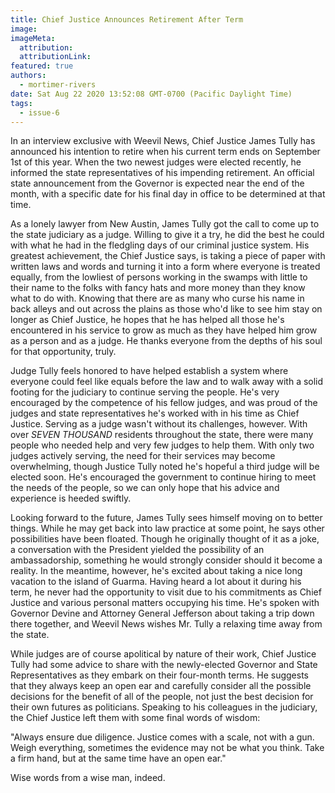 ```yaml
---
title: Chief Justice Announces Retirement After Term
image:
imageMeta:
  attribution:
  attributionLink:
featured: true
authors: 
  - mortimer-rivers
date: Sat Aug 22 2020 13:52:08 GMT-0700 (Pacific Daylight Time)
tags:
  - issue-6
---
```


In an interview exclusive with Weevil News, Chief Justice James Tully has announced his intention to 
retire when his current term ends on September 1st of this year. When the two newest judges were 
elected recently, he informed the state representatives of his impending retirement. An official 
state announcement from the Governor is expected near the end of the month, with a specific date for 
his final day in office to be determined at that time.

As a lonely lawyer from New Austin, James Tully got the call to come up to the state judiciary as a 
judge. Willing to give it a try, he did the best he could with what he had in the fledgling days of 
our criminal justice system. His greatest achievement, the Chief Justice says, is taking a piece of 
paper with written laws and words and turning it into a form where everyone is treated equally, 
from the lowliest of persons working in the swamps with little to their name to the folks with fancy 
hats and more money than they know what to do with. Knowing that there are as many who curse his name 
in back alleys and out across the plains as those who'd like to see him stay on longer as Chief 
Justice, he hopes that he has helped all those he's encountered in his service to grow as much as 
they have helped him grow as a person and as a judge. He thanks everyone from the depths of his soul 
for that opportunity, truly.

Judge Tully feels honored to have helped establish a system where everyone could feel like equals 
before the law and to walk away with a solid footing for the judiciary to continue serving the 
people. He's very encouraged by the competence of his fellow judges, and was proud of the judges and 
state representatives he's worked with in his time as Chief Justice. Serving as a judge wasn't 
without its challenges, however. With over *SEVEN THOUSAND* residents throughout the state, there 
were many people who needed help and very few judges to help them. With only two judges actively 
serving, the need for their services may become overwhelming, though Justice Tully noted he's 
hopeful a third judge will be elected soon. He's encouraged the government to continue hiring to 
meet the needs of the people, so we can only hope that his advice and experience is heeded swiftly.

Looking forward to the future, James Tully sees himself moving on to better things. While he may 
get back into law practice at some point, he says other possibilities have been floated. Though he 
originally thought of it as a joke, a conversation with the President yielded the possibility of an 
ambassadorship, something he would strongly consider should it become a reality. In the meantime, 
however, he's excited about taking a nice long vacation to the island of Guarma. Having heard a lot 
about it during his term, he never had the opportunity to visit due to his commitments as Chief 
Justice and various personal matters occupying his time. He's spoken with Governor Devine and 
Attorney General Jefferson about taking a trip down there together, and Weevil News wishes Mr. Tully 
a relaxing time away from the state.

While judges are of course apolitical by nature of their work, Chief Justice Tully had some advice to 
share with the newly-elected Governor and State Representatives as they embark on their four-month 
terms. He suggests that they always keep an open ear and carefully consider all the possible decisions 
for the benefit of all of the people, not just the best decision for their own futures as politicians. 
Speaking to his colleagues in the judiciary, the Chief Justice left them with some final words of 
wisdom:

"Always ensure due diligence. Justice comes with a scale, not with a gun. Weigh everything, sometimes 
the evidence may not be what you think. Take a firm hand, but at the same time have an open ear."

Wise words from a wise man, indeed.

